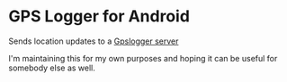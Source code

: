 # GPS Logger for Android

Sends location updates to a [Gpslogger server](https://github.com/czettnersandor/gpslogger)

I'm maintaining this for my own purposes and hoping it can be useful for somebody else as well.
